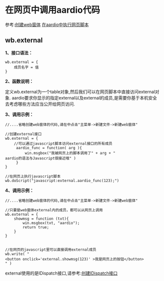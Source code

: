 # 在网页中调用aardio代码

 参考:[创建web窗体](web/webform) [在aardio中执行网页脚本](web/doscript)

## wb.external

**1、接口语法：**

``` aau
wb.external = {
	成员名字 = 值
}
```

**2、函数说明：**

定义wb.external为一个table对象,然后我们可以在网页脚本中直接访问external对象.
aardio要求你显示的指定external以及external的成员,是需要你基于本机安全去考虑哪些方法应当公开给网页访问.

**3、调用示例：**

``` aau
//....省略创建web窗体的代码,请在中点击"主菜单->新建文件->新建web窗体"

//创建external接口
wb.external = {
    //可以通过javascript脚本访问external接口的所有成员
	 aardio_func = function( arg ){
		 win.msgbox("我被网页上的脚本调用了" + arg + "
aardio的语法与Javascript很接近哦" )
	 }
}

//在网页上执行javascript脚本
wb.doScript("javascript:external.aardio_func(123);")
```

**4、调用示例：**
``` aau
//....省略创建web窗体的代码,请在中点击"主菜单->新建文件->新建web窗体"

//只要是web窗体external内的成员，都可以从网页上调用
wb.external = {
    showmsg = function (txt){
        win.msgbox(txt, "aardio");
        return true;
    }
}


//在网页的javascript里可以直接调用external成员
wb.write( "
<button onclick='external.showmsg(123)' >我是网页上的按钮</button>
" )
```

external使用的是IDispatch接口,请参考:[创建IDispatch接口](libraries/kernel/com/interface#IDispatch)
